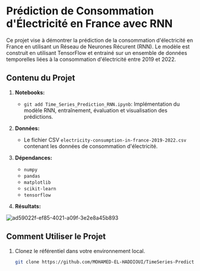 # Prédiction de Consommation d'Électricité en France avec RNN

Ce projet vise à démontrer la prédiction de la consommation d'électricité en France en utilisant un Réseau de Neurones Récurent (RNN). Le modèle est construit en utilisant TensorFlow et entrainé sur un ensemble de données temporelles liées à la consommation d'électricité entre 2019 et 2022.

## Contenu du Projet

1. **Notebooks:**
   - `git add Time_Series_Prediction_RNN.ipynb`: Implémentation du modèle RNN, entraînement, évaluation et visualisation des prédictions.

2. **Données:**
   - Le fichier CSV `electricity-consumption-in-france-2019-2022.csv` contenant les données de consommation d'électricité.

3. **Dépendances:**
   - `numpy`
   - `pandas`
   - `matplotlib`
   - `scikit-learn`
   - `tensorflow`

4. **Résultats:**

![ad59022f-ef85-4021-a09f-3e2e8a45b893](https://github.com/MOHAMED-EL-HADDIOUI/TimeSeries-Prediction-with-RNN/assets/80369317/b0c1c516-855f-4701-af3f-2f9d05fcbb4f)

## Comment Utiliser le Projet

1. Clonez le référentiel dans votre environnement local.

    ```bash
    git clone https://github.com/MOHAMED-EL-HADDIOUI/TimeSeries-Prediction-with-RNN.git
    ```

